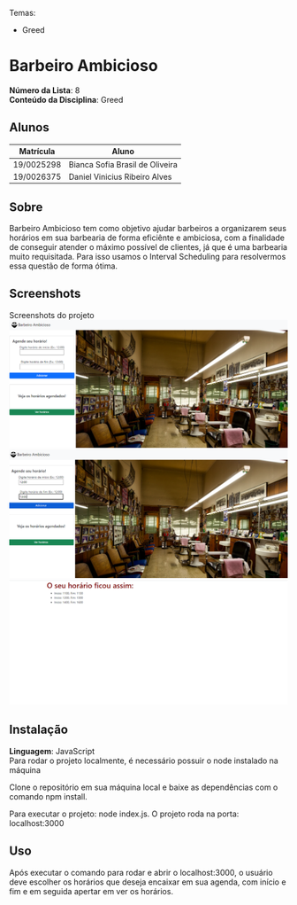 

Temas:
 - Greed


# Barbeiro Ambicioso

**Número da Lista**: 8<br>
**Conteúdo da Disciplina**: Greed<br>

## Alunos
|Matrícula | Aluno |
| -- | -- |
| 19/0025298  | Bianca Sofia Brasil de Oliveira|
| 19/0026375  | Daniel Vinicius Ribeiro Alves |

## Sobre 
Barbeiro Ambicioso tem como objetivo ajudar barbeiros a organizarem seus horários em sua barbearia de forma eficiênte e ambiciosa, com a finalidade de conseguir atender o máximo possível de clientes, já que é uma barbearia muito requisitada.
Para isso usamos o Interval Scheduling para resolvermos essa questão de forma ótima.

## Screenshots
Screenshots do projeto
	![Página 1](Prints/pagina1.png)
	![Página 2](Prints/pagina2.png)
	![Página 3](Prints/pagina3.png)

## Instalação 
**Linguagem**: JavaScript<br>
Para rodar o projeto localmente, é necessário possuir o node instalado na máquina

Clone o repositório em sua máquina local e baixe as dependências com o comando npm install.

Para executar o projeto: node index.js. O projeto roda na porta: localhost:3000

## Uso 
Após executar o comando para rodar e abrir o localhost:3000, o usuário deve escolher os horários que deseja encaixar em sua agenda, com início e fim e em seguida apertar em ver os horários.





